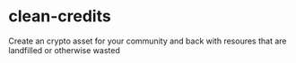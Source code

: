 # clean-credits
Create an crypto asset for your community and back with resoures that are landfilled or otherwise wasted
